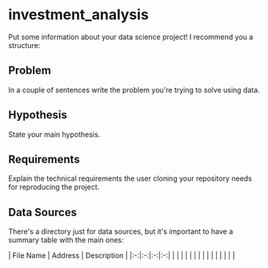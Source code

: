 # investment_analysis
Put some information about your data science project! I recommend you a structure:

## Problem

In a couple of sentences write the problem you're trying to solve using data.

## Hypothesis

State your main hypothesis.

## Requirements

Explain the technical requirements the user cloning your repository needs for reproducing the project.

## Data Sources

There's a directory just for data sources, but it's important to have a summary table with the main ones:

| File Name | Address | Description |
|:-:|:-:|:-:|:-:|
|  |  |  |  |
|  |  |  |  |
|  |  |  |  |
